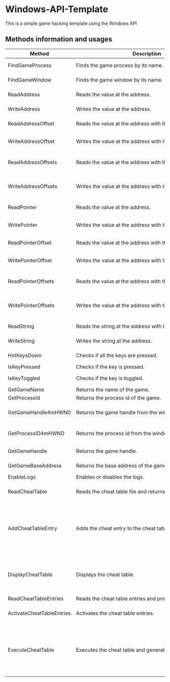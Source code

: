 # Windows-API-Template
This is a simple game hacking template using the Windows API

## Methods information and usages

<table>
<thead>
<tr>
<th>Method</th>
<th>Description</th>
<th>Example</th>
<th>Signature</th>
</tr>
</thead>
<tbody>
<tr>
<td>FindGameProcess</td>
<td nowrap="">Finds the game process by its name.</td>
<td>HANDLE handle = FindGameProcess("GameName");</td>
<td>HANDLE FindGameProcess(const std::string &amp;gameName);</td>
</tr>
<tr>
<td>FindGameWindow</td>
<td nowrap="">Finds the game window by its name.</td>
<td>HWND gameWindow = FindGameWindow("GameWindowName");</td>
<td>HWND FindGameWindow(const std::string &amp;windowName);</td>
</tr>
<tr>
<td>ReadAddress</td>
<td nowrap="">Reads the value at the address.</td>
<td>Int value = ReadAddress&lt;int&gt;(0x12345678);</td>
<td>T ReadAddress(DWORD address);</td>
</tr>
<tr>
<td>WriteAddress</td>
<td nowrap="">Writes the value at the address.</td>
<td>Bool result = WriteAddress&lt;int&gt;(0x12345678, 100);</td>
<td>Bool WriteAddress(DWORD address, const T &amp;value);</td>
</tr>
<tr>
<td>ReadAddressOffset</td>
<td nowrap="">Reads the value at the address with the offset.</td>
<td>Int value = ReadAddressOffset&lt;int&gt;(0x12345678, 0x10);</td>
<td>T ReadAddressOffset(DWORD address, const DWORD offset);</td>
</tr>
<tr>
<td>WriteAddressOffset</td>
<td nowrap="">Writes the value at the address with the offset.</td>
<td>Bool result = WriteAddressOffset&lt;int&gt;(0x12345678, 0x10, 100);</td>
<td>Bool WriteAddressOffset(DWORD address, DWORD offset, const T &amp;value);</td>
</tr>
<tr>
<td>ReadAddressOffsets</td>
<td nowrap="">Reads the value at the address with the offsets.</td>
<td>Int value = ReadAddressOffsets&lt;int&gt;(0x12345678, {0x10, 0x20});</td>
<td>T ReadAddressOffsets(DWORD address, const std::vector &amp;offsets);</td>
</tr>
<tr>
<td>WriteAddressOffsets</td>
<td nowrap="">Writes the value at the address with the offsets.</td>
<td>Bool result = WriteAddressOffsets&lt;int&gt;(0x12345678, {0x10, 0x20}, 100);</td>
<td>Bool WriteAddressOffsets(DWORD address, const std::vector &amp;offsets, const T &amp;value);</td>
</tr>
<tr>
<td>ReadPointer</td>
<td nowrap="">Reads the value at the address.</td>
<td>Int value = ReadPointer&lt;int&gt;(0x12345678);</td>
<td>T ReadPointer(DWORD address);</td>
</tr>
<tr>
<td>WritePointer</td>
<td nowrap="">Writes the value at the address with the pointer offset.</td>
<td>Bool result = WritePointer&lt;int&gt;(0x12345678, 0x10, 100);</td>
<td>Bool WritePointer(DWORD address, DWORD pointerOffset, const T &amp;value);</td>
</tr>
<tr>
<td>ReadPointerOffset</td>
<td nowrap="">Reads the value at the address with the pointer offset.</td>
<td>Int value = ReadPointerOffset&lt;int&gt;(0x12345678, 0x10);</td>
<td>T ReadPointerOffset(DWORD address, const DWORD offset);</td>
</tr>
<tr>
<td>WritePointerOffset</td>
<td nowrap="">Writes the value at the address with the pointer and offset.</td>
<td>Bool result = WritePointerOffset&lt;int&gt;(0x12345678, 0x10, 0x20, 100);</td>
<td>Bool WritePointerOffset(DWORD address, DWORD pointerOffset, DWORD offset, const T &amp;value);</td>
</tr>
<tr>
<td>ReadPointerOffsets</td>
<td nowrap="">Reads the value at the address with the pointer offsets.</td>
<td>Int value = ReadPointerOffsets&lt;int&gt;(0x12345678, {0x10, 0x20});</td>
<td>T ReadPointerOffsets(DWORD address, const std::vector &amp;offsets);</td>
</tr>
<tr>
<td>WritePointerOffsets</td>
<td nowrap="">Writes the value at the address with the pointer and offsets.</td>
<td>Bool result = WritePointerOffsets&lt;int&gt;(0x12345678, 0x10, {0x20, 0x30}, 100);</td>
<td>Bool WritePointerOffsets(DWORD address, DWORD pointerOffset, const std::vector &amp;offsets, const T &amp;value);</td>
</tr>
<tr>
<td>ReadString</td>
<td nowrap="">Reads the string at the address with the size.</td>
<td>Std::string value = ReadString(0x12345678, 20);</td>
<td>Std::string ReadString(DWORD address, size_t size);</td>
</tr>
<tr>
<td>WriteString</td>
<td nowrap="">Writes the string at the address.</td>
<td>Bool result = WriteString(0x12345678, "Hello World");</td>
<td>Bool WriteString(DWORD address, const std::string &amp;str);</td>
</tr>
<tr>
<td>HotKeysDown</td>
<td nowrap="">Checks if all the keys are pressed.</td>
<td>Bool isPressed = HotKeysDown({VK_A, VK_B, VK_C});</td>
<td>Bool HotKeysDown(const std::vector &amp;keys);</td>
</tr>
<tr>
<td>IsKeyPressed</td>
<td nowrap="">Checks if the key is pressed.</td>
<td>Bool isPressed = IsKeyPressed(VK_A);</td>
<td>Bool IsKeyPressed(int keycode);</td>
</tr>
<tr>
<td>IsKeyToggled</td>
<td nowrap="">Checks if the key is toggled.</td>
<td>Bool isToggled = IsKeyToggled(VK_CAPITAL);</td>
<td>Bool IsKeyToggled(int keycode);</td>
</tr>
<tr>
<td>GetGameName</td>
<td nowrap="">Returns the name of the game.</td>
<td>Std::string gameName = GetGameName();</td>
<td>Std::string GetGameName();</td>
</tr>
<tr>
<td>GetProcessId</td>
<td nowrap="">Returns the process id of the game.</td>
<td>DWORD processId = GetProcessId();</td>
<td>DWORD GetProcessId();</td>
</tr>
<tr>
<td>GetGameHandle4mHWND</td>
<td nowrap="">Returns the game handle from the window handle.</td>
<td>HANDLE gameHandle = GetGameHandle4mHWND(gameWindow);</td>
<td>HANDLE GetGameHandle4mHWND(HWND hwnd);</td>
</tr>
<tr>
<td>GetProcessID4mHWND</td>
<td nowrap="">Returns the process id from the window handle.</td>
<td>DWORD processId = GetProcessID4mHWND(gameWindow);</td>
<td>DWORD GetProcessID4mHWND(HWND hwnd);</td>
</tr>
<tr>
<td>GetGameHandle</td>
<td nowrap="">Returns the game handle.</td>
<td>HANDLE gameHandle = GetGameHandle();</td>
<td>HANDLE GetGameHandle();</td>
</tr>
<tr>
<td>GetGameBaseAddress</td>
<td nowrap="">Returns the base address of the game.</td>
<td>DWORD baseAddress = GetGameBaseAddress();</td>
<td>DWORD GetGameBaseAddress();</td>
</tr>
<tr>
<td>EnableLogs</td>
<td nowrap="">Enables or disables the logs.</td>
<td>EnableLogs(true);</td>
<td>Void EnableLogs(bool status);</td>
</tr>
<tr>
<td>ReadCheatTable</td>
<td nowrap="">Reads the cheat table file and returns the cheat table.</td>
<td>CheatTable ct = ReadCheatTable("cheatTableFile.ct");</td>
<td>CheatTable ReadCheatTable(const std::string &amp;cheatTableFile, int entries = -1);</td>
</tr>
<tr>
<td>AddCheatTableEntry</td>
<td nowrap="">Adds the cheat entry to the cheat table.</td>
<td>AddCheatTableEntry("Armor", CheatTypes.Integer, 0x07290BC8, {}, {VK_CONTROL, 'M'}, CheatActions.SetValue, "150");</td>
<td>Void AddCheatTableEntry(const std::string &amp;description, const std::string &amp;dataType, const DWORD address, const std::vector &amp;offsets, const std::vector &amp;hotkeys, const std::string &amp;hotkeyAction, const std::string hotkeyValue);</td>
</tr>
<tr>
<td>DisplayCheatTable</td>
<td nowrap="">Displays the cheat table.</td>
<td>DisplayCheatTable();</td>
<td>Void DisplayCheatTable(bool showMenuIndex = true, bool showMenuDescription = true, bool showMenuAction = false, bool showMenuHotkeys = true, bool showMenuValue = false);</td>
</tr>
<tr>
<td>ReadCheatTableEntries</td>
<td nowrap="">Reads the cheat table entries and print their values.</td>
<td>ReadCheatTableEntries();</td>
<td>Void ReadCheatTableEntries();</td>
</tr>
<tr>
<td>ActivateCheatTableEntries</td>
<td nowrap="">Activates the cheat table entries.</td>
<td>ActivateCheatTableEntries({1, 2, 3});</td>
<td>Void ActivateCheatTableEntries(const std::vector &amp;cheatEntryIndex);</td>
</tr>
<tr>
<td>ExecuteCheatTable</td>
<td nowrap="">Executes the cheat table and generate trainer.</td>
<td>ExecuteCheatTable(true, VK_ESCAPE, true, true, false, true);</td>
<td>Void ExecuteCheatTable(bool showTrainerOutput = false, int exitTrainerKey = EXIT_TRAINER_KEY, bool showMenuIndex = true, bool showMenuDescription = true, bool showMenuAction = false, bool showMenuHotkeys = true);</td>
</tr>
</tbody>
</table>
